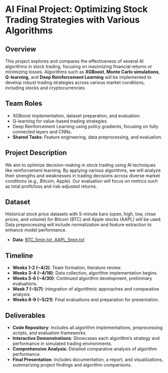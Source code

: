 # AI Final Project: Optimizing Stock Trading Strategies with Various Algorithms

## Overview

This project explores and compares the effectiveness of several AI algorithms in stock trading, focusing on maximizing financial returns or minimizing losses. Algorithms such as **XGBoost**, **Monte Carlo simulations**, **Q-learning**, and **Deep Reinforcement Learning** will be implemented to develop robust trading strategies across various market conditions, including stocks and cryptocurrencies.

## Team Roles

- XGBoost implementation, dataset preparation, and evaluation.
- Q-learning for value-based trading strategies.
- Deep Reinforcement Learning using policy gradients, focusing on fully connected layers and CNNs.
- **Shared Tasks**: Feature engineering, data preprocessing, and evaluation.

## Project Description

We aim to optimize decision-making in stock trading using AI techniques like reinforcement learning. By applying various algorithms, we will analyze their strengths and weaknesses in trading decisions across diverse market conditions (e.g., Bitcoin, Apple). Our evaluation will focus on metrics such as total profit/loss and risk-adjusted returns.

## Dataset

Historical stock price datasets with 5-minute bars (open, high, low, close prices, and volume) for Bitcoin (BTC) and Apple stocks (AAPL) will be used. Data preprocessing will include normalization and feature extraction to enhance model performance.

- **Data**: [BTC_5min.txt, AAPL_5min.txt](https://drive.google.com/drive/folders/1htN-2fW1qNGrNnSYx5oeNW2NNZr4Ntle?usp=sharing)

## Timeline

- **Weeks 1-2 (~4/2)**: Team formation, literature review.
- **Weeks 3-4 (~4/16)**: Data collection, algorithm implementation begins.
- **Weeks 5-6 (~4/30)**: Continued algorithm development, preliminary evaluations.
- **Week 7 (~5/7)**: Integration of algorithmic approaches and comparative analysis.
- **Weeks 8-9 (~5/21)**: Final evaluations and preparation for presentation.

## Deliverables

- **Code Repository**: Includes all algorithm implementations, preprocessing scripts, and evaluation frameworks.
- **Interactive Demonstrations**: Showcases each algorithm’s strategy and performance in simulated trading environments.
- **Comprehensive Analysis**: Detailed comparative analysis of algorithm performance.
- **Final Presentation**: Includes documentation, a report, and visualizations, summarizing project findings and algorithm comparisons.
